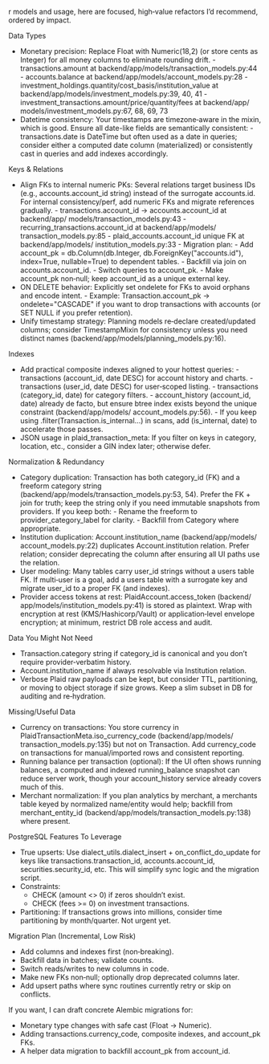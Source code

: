r models and usage, here are focused,
high‑value refactors I’d recommend, ordered by impact.

Data Types

- Monetary precision: Replace Float with Numeric(18,2) (or store cents as
  Integer) for all money columns to eliminate rounding drift. - transactions.amount at backend/app/models/transaction_models.py:44 - accounts.balance at backend/app/models/account_models.py:28 - investment_holdings.quantity/cost_basis/institution_value at
  backend/app/models/investment_models.py:39, 40, 41 - investment_transactions.amount/price/quantity/fees at backend/app/
  models/investment_models.py:67, 68, 69, 73
- Datetime consistency: Your timestamps are timezone‑aware in the mixin,
  which is good. Ensure all date-like fields are semantically consistent: - transactions.date is DateTime but often used as a date in queries;
  consider either a computed date column (materialized) or consistently cast
  in queries and add indexes accordingly.

Keys & Relations

- Align FKs to internal numeric PKs: Several relations target business IDs
  (e.g., accounts.account_id string) instead of the surrogate accounts.id.
  For internal consistency/perf, add numeric FKs and migrate references
  gradually. - transactions.account_id -> accounts.account_id at backend/app/
  models/transaction_models.py:43 - recurring_transactions.account_id at backend/app/models/
  transaction_models.py:85 - plaid_accounts.account_id unique FK at backend/app/models/
  institution_models.py:33 - Migration plan: - Add account_pk = db.Column(db.Integer,
  db.ForeignKey("accounts.id"), index=True, nullable=True) to dependent
  tables. - Backfill via join on accounts.account_id. - Switch queries to account_pk. - Make account_pk non‑null; keep account_id as a unique external
  key.
- ON DELETE behavior: Explicitly set ondelete for FKs to avoid orphans and
  encode intent. - Example: Transaction.account_pk → ondelete="CASCADE" if you want to
  drop transactions with accounts (or SET NULL if you prefer retention).
- Unify timestamp strategy: Planning models re‑declare created/updated
  columns; consider TimestampMixin for consistency unless you need distinct
  names (backend/app/models/planning_models.py:16).

Indexes

- Add practical composite indexes aligned to your hottest queries: - transactions (account_id, date DESC) for account history and charts. - transactions (user_id, date DESC) for user‑scoped listing. - transactions (category_id, date) for category filters. - account_history (account_id, date) already de facto, but ensure
  btree index exists beyond the unique constraint (backend/app/models/
  account_models.py:56). - If you keep using .filter(Transaction.is_internal...) in scans, add
  (is_internal, date) to accelerate those passes.
- JSON usage in plaid_transaction_meta: If you filter on keys in category,
  location, etc., consider a GIN index later; otherwise defer.

Normalization & Redundancy

- Category duplication: Transaction has both category_id (FK) and a
  freeform category string (backend/app/models/transaction_models.py:53,
  54). Prefer the FK + join for truth; keep the string only if you need
  immutable snapshots from providers. If you keep both: - Rename the freeform to provider_category_label for clarity. - Backfill from Category where appropriate.
- Institution duplication: Account.institution_name (backend/app/models/
  account_models.py:22) duplicates Account.institution relation. Prefer
  relation; consider deprecating the column after ensuring all UI paths use
  the relation.
- User modeling: Many tables carry user_id strings without a users table
  FK. If multi‑user is a goal, add a users table with a surrogate key and
  migrate user_id to a proper FK (and indexes).
- Provider access tokens at rest: PlaidAccount.access_token (backend/
  app/models/institution_models.py:41) is stored
  as plaintext. Wrap with encryption at rest (KMS/Hashicorp/Vault) or
  application‑level envelope encryption; at minimum, restrict DB role access
  and audit.

Data You Might Not Need

- Transaction.category string if category_id is canonical and you don’t
  require provider‑verbatim history.
- Account.institution_name if always resolvable via Institution relation.
- Verbose Plaid raw payloads can be kept, but consider TTL, partitioning,
  or moving to object storage if size grows. Keep a slim subset in DB for
  auditing and re‑hydration.

Missing/Useful Data

- Currency on transactions: You store currency in
  PlaidTransactionMeta.iso_currency_code (backend/app/models/
  transaction_models.py:135) but not on Transaction. Add currency_code on
  transactions for manual/imported rows and consistent reporting.
- Running balance per transaction (optional): If the UI often shows
  running balances, a computed and indexed running_balance snapshot can
  reduce server work, though your account_history service already covers
  much of this.
- Merchant normalization: If you plan analytics by merchant, a merchants
  table keyed by normalized name/entity would help; backfill from
  merchant_entity_id (backend/app/models/transaction_models.py:138) where
  present.

PostgreSQL Features To Leverage

- True upserts: Use dialect_utils.dialect_insert + on_conflict_do_update
  for keys like transactions.transaction_id, accounts.account_id,
  securities.security_id, etc. This will simplify sync logic and the
  migration script.
- Constraints:
  - CHECK (amount <> 0) if zeros shouldn’t exist.
  - CHECK (fees >= 0) on investment transactions.
- Partitioning: If transactions grows into millions, consider time
  partitioning by month/quarter. Not urgent yet.

Migration Plan (Incremental, Low Risk)

- Add columns and indexes first (non‑breaking).
- Backfill data in batches; validate counts.
- Switch reads/writes to new columns in code.
- Make new FKs non‑null; optionally drop deprecated columns later.
- Add upsert paths where sync routines currently retry or skip on
  conflicts.

If you want, I can draft concrete Alembic migrations for:

- Monetary type changes with safe cast (Float → Numeric).
- Adding transactions.currency_code, composite indexes, and account_pk
  FKs.
- A helper data migration to backfill account_pk from account_id.
